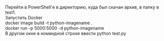 Перейти в PowerShell'е в директорию, куда был скачан архив, в папку в test1.  
Запустить Docker  
docker image build -t python-imagename .  
docker run -p 5000:5000 -d python-imagename  
В другом окне в командной строке ввести python test.py
